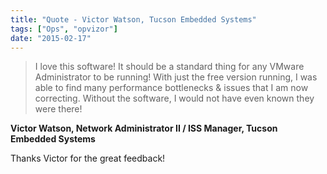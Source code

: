```yaml
---
title: "Quote - Victor Watson, Tucson Embedded Systems"
tags: ["Ops", "opvizor"]
date: "2015-02-17"
---
```


> I love this software! It should be a standard thing for any VMware Administrator to be running! With just the free version running, I was able to find many performance bottlenecks & issues that I am now correcting. Without the software, I would not have even known they were there!

**Victor Watson, Network Administrator II / ISS Manager, Tucson Embedded Systems**

Thanks Victor for the great feedback!
